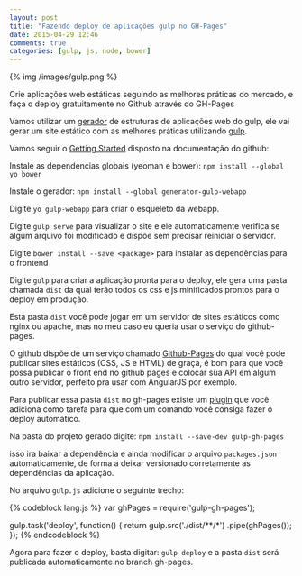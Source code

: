 ```yaml
---
layout: post
title: "Fazendo deploy de aplicações gulp no GH-Pages"
date: 2015-04-29 12:46
comments: true
categories: [gulp, js, node, bower]
---
```

{% img /images/gulp.png %}

Crie aplicações web estáticas seguindo as melhores práticas do mercado, e faça o deploy gratuitamente no Github através do GH-Pages

<!-- more -->


Vamos utilizar um [gerador](https://github.com/yeoman/generator-gulp-webapp) de estruturas de aplicações web do gulp, ele vai gerar um site estático com as melhores práticas utilizando [gulp](http://gulpjs.com/).

Vamos seguir o [Getting Started](https://github.com/yeoman/generator-gulp-webapp#getting-started) disposto na documentação do github:

Instale as dependencias globais (yeoman e bower): `npm install --global yo bower`

Instale o gerador: `npm install --global generator-gulp-webapp`

Digite `yo gulp-webapp` para criar o esqueleto da webapp.

Digite `gulp serve` para visualizar o site e ele automaticamente verifica se algum arquivo foi modificado e dispõe sem precisar reiniciar o servidor.

Digite `bower install --save <package>` para instalar as dependências para o frontend

Digite `gulp` para criar a aplicação pronta para o deploy, ele gera uma pasta chamada `dist` da qual terão todos os css e js minificados prontos para o deploy em produção.

Esta pasta `dist` você pode jogar em um servidor de sites estáticos como nginx ou apache, mas no meu caso eu queria usar o serviço do github-pages.

O github dispõe de um serviço chamado [Github-Pages](https://pages.github.com/) do qual você pode publicar sites estáticos (CSS, JS e HTML) de graça, é bom para que você possa publicar o front end no github pages e colocar sua API em algum outro servidor, perfeito pra usar com AngularJS por exemplo.

Para publicar essa pasta `dist` no gh-pages existe um [plugin](https://www.npmjs.com/package/gulp-gh-pages) que você adiciona como tarefa para que com um comando você consiga fazer o deploy automático.

Na pasta do projeto gerado digite: `npm install --save-dev gulp-gh-pages`

isso ira baixar a dependência e ainda modificar o arquivo `packages.json` automaticamente, de forma a deixar versionado corretamente as dependências da aplicação.

No arquivo `gulp.js` adicione o seguinte trecho:

{% codeblock lang:js %}
var ghPages = require('gulp-gh-pages');
 
gulp.task('deploy', function() {
  return gulp.src('./dist/**/*')
    .pipe(ghPages());
});
{% endcodeblock %}

Agora para fazer o deploy, basta digitar: `gulp deploy` e a pasta `dist` será publicada automaticamente no branch gh-pages.